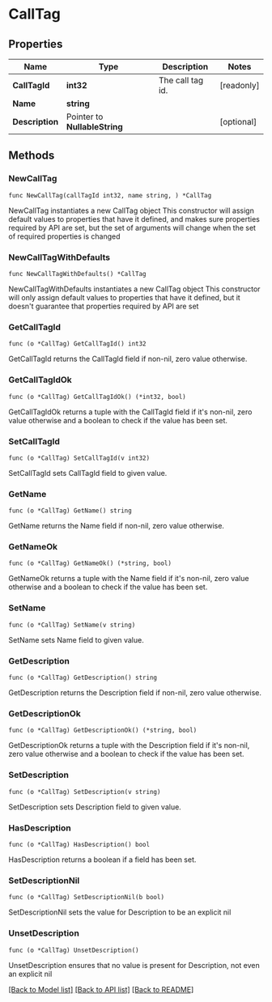 # CallTag

## Properties

Name | Type | Description | Notes
------------ | ------------- | ------------- | -------------
**CallTagId** | **int32** | The call tag id. | [readonly] 
**Name** | **string** |  | 
**Description** | Pointer to **NullableString** |  | [optional] 

## Methods

### NewCallTag

`func NewCallTag(callTagId int32, name string, ) *CallTag`

NewCallTag instantiates a new CallTag object
This constructor will assign default values to properties that have it defined,
and makes sure properties required by API are set, but the set of arguments
will change when the set of required properties is changed

### NewCallTagWithDefaults

`func NewCallTagWithDefaults() *CallTag`

NewCallTagWithDefaults instantiates a new CallTag object
This constructor will only assign default values to properties that have it defined,
but it doesn't guarantee that properties required by API are set

### GetCallTagId

`func (o *CallTag) GetCallTagId() int32`

GetCallTagId returns the CallTagId field if non-nil, zero value otherwise.

### GetCallTagIdOk

`func (o *CallTag) GetCallTagIdOk() (*int32, bool)`

GetCallTagIdOk returns a tuple with the CallTagId field if it's non-nil, zero value otherwise
and a boolean to check if the value has been set.

### SetCallTagId

`func (o *CallTag) SetCallTagId(v int32)`

SetCallTagId sets CallTagId field to given value.


### GetName

`func (o *CallTag) GetName() string`

GetName returns the Name field if non-nil, zero value otherwise.

### GetNameOk

`func (o *CallTag) GetNameOk() (*string, bool)`

GetNameOk returns a tuple with the Name field if it's non-nil, zero value otherwise
and a boolean to check if the value has been set.

### SetName

`func (o *CallTag) SetName(v string)`

SetName sets Name field to given value.


### GetDescription

`func (o *CallTag) GetDescription() string`

GetDescription returns the Description field if non-nil, zero value otherwise.

### GetDescriptionOk

`func (o *CallTag) GetDescriptionOk() (*string, bool)`

GetDescriptionOk returns a tuple with the Description field if it's non-nil, zero value otherwise
and a boolean to check if the value has been set.

### SetDescription

`func (o *CallTag) SetDescription(v string)`

SetDescription sets Description field to given value.

### HasDescription

`func (o *CallTag) HasDescription() bool`

HasDescription returns a boolean if a field has been set.

### SetDescriptionNil

`func (o *CallTag) SetDescriptionNil(b bool)`

 SetDescriptionNil sets the value for Description to be an explicit nil

### UnsetDescription
`func (o *CallTag) UnsetDescription()`

UnsetDescription ensures that no value is present for Description, not even an explicit nil

[[Back to Model list]](../README.md#documentation-for-models) [[Back to API list]](../README.md#documentation-for-api-endpoints) [[Back to README]](../README.md)


